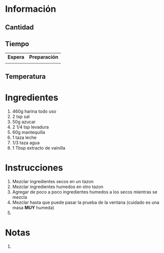 # Información

## Cantidad

## Tiempo

|     |     |
| --- | --- |
| **Espera** | **Preparación** |
|     |     |

## Temperatura

# Ingredientes

1.  460g harina todo uso
2.  2 tsp sal
3.  50g azucar
4.  2 1/4 tsp levadura
5.  60g mantequilla
6.  1 taza leche
7.  1/3 taza agua
8.  1 Tbsp extracto de vainilla

# Instrucciones

1.  Mezclar ingredientes secos en un tazon
2.  Mezclar ingredientes humedos en otro tazon
3.  Agregar de poco a poco ingredientes humedos a los secos mientras se mezcla
4.  Mezclar hasta que puede pasar la prueba de la ventana (cuidado es una masa **MUY** humeda)
5.  

# Notas

1.




